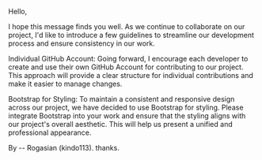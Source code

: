 Hello,

I hope this message finds you well. 
As we continue to collaborate on our project,
I'd like to introduce a few guidelines to streamline
our development process and ensure consistency in our work.

Individual GitHub Account:
Going forward, I encourage each developer to create and use their own GitHub Account for contributing to our project.
This approach will provide a clear structure for individual contributions and make it easier to manage changes.

Bootstrap for Styling:
To maintain a consistent and responsive design across our project,
we have decided to use Bootstrap for styling. 
Please integrate Bootstrap into your work and ensure 
that the styling aligns with our project's overall aesthetic.
This will help us present a unified and professional appearance.

By -- Rogasian (kindo113).
thanks.
